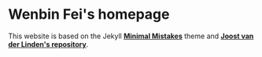 # Wenbin Fei's homepage

This website is based on the Jekyll **[Minimal Mistakes](http://mmistakes.github.io/minimal-mistakes)** theme and **[Joost van der Linden's repository](https://github.com/joosthvanderlinden/joosthvanderlinden.github.io)**.
